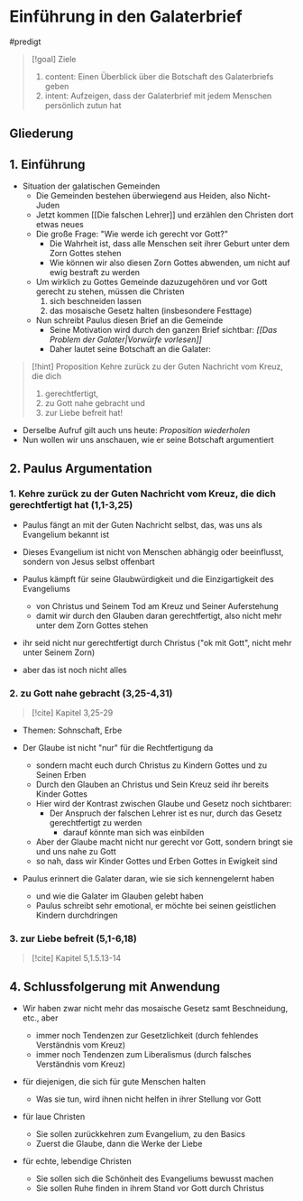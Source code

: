 # Einführung in den Galaterbrief

#predigt

> [!goal] Ziele
> 1. content: Einen Überblick über die Botschaft des Galaterbriefs geben
> 2. intent: Aufzeigen, dass der Galaterbrief mit jedem Menschen persönlich zutun hat

## Gliederung

## 1. Einführung

- Situation der galatischen Gemeinden
	- Die Gemeinden bestehen überwiegend aus Heiden, also Nicht-Juden
	- Jetzt kommen [[Die falschen Lehrer]] und erzählen den Christen dort etwas neues
	- Die große Frage: "Wie werde ich gerecht vor Gott?"
		- Die Wahrheit ist, dass alle Menschen seit ihrer Geburt unter dem Zorn Gottes stehen
		- Wie können wir also diesen Zorn Gottes abwenden, um nicht auf ewig bestraft zu werden
	- Um wirklich zu Gottes Gemeinde dazuzugehören und vor Gott gerecht zu stehen, müssen die Christen
		1.  sich beschneiden lassen
		2. das mosaische Gesetz halten (insbesondere Festtage)
	- Nun schreibt Paulus diesen Brief an die Gemeinde
		- Seine Motivation wird durch den ganzen Brief sichtbar: *[[Das Problem der Galater|Vorwürfe vorlesen]]*
		- Daher lautet seine Botschaft an die Galater:

> [!hint] Proposition
> Kehre zurück zu der Guten Nachricht vom Kreuz, die dich
> 1. gerechtfertigt,
> 2. zu Gott nahe gebracht und 
> 3. zur Liebe befreit hat!

- Derselbe Aufruf gilt auch uns heute: *Proposition wiederholen*
- Nun wollen wir uns anschauen, wie er seine Botschaft argumentiert

## 2. Paulus Argumentation

### 1. Kehre zurück zu der Guten Nachricht vom Kreuz, die dich gerechtfertigt hat (1,1-3,25)

- Paulus fängt an mit der Guten Nachricht selbst, das, was uns als Evangelium bekannt ist
- Dieses Evangelium ist nicht von Menschen abhängig oder beeinflusst, sondern von Jesus selbst offenbart
- Paulus kämpft für seine Glaubwürdigkeit und die Einzigartigkeit des Evangeliums
	- von Christus und Seinem Tod am Kreuz und Seiner Auferstehung
	- damit wir durch den Glauben daran gerechtfertigt, also nicht mehr unter dem Zorn Gottes stehen

- ihr seid nicht nur gerechtfertigt durch Christus ("ok mit Gott", nicht mehr unter Seinem Zorn)
- aber das ist noch nicht alles

### 2. zu Gott nahe gebracht (3,25-4,31)

> [!cite] Kapitel 3,25-29

- Themen: Sohnschaft, Erbe
- Der Glaube ist nicht "nur" für die Rechtfertigung da
	- sondern macht euch durch Christus zu Kindern Gottes und zu Seinen Erben
	- Durch den Glauben an Christus und Sein Kreuz seid ihr bereits Kinder Gottes
	- Hier wird der Kontrast zwischen Glaube und Gesetz noch sichtbarer:
		- Der Anspruch der falschen Lehrer ist es nur, durch das Gesetz gerechtfertigt zu werden
			- darauf könnte man sich was einbilden
	- Aber der Glaube macht nicht nur gerecht vor Gott, sondern bringt sie und uns nahe zu Gott
	- so nah, dass wir Kinder Gottes und Erben Gottes in Ewigkeit sind

- Paulus erinnert die Galater daran, wie sie sich kennengelernt haben
	- und wie die Galater im Glauben gelebt haben
	- Paulus schreibt sehr emotional, er möchte bei seinen geistlichen Kindern durchdringen

### 3. zur Liebe befreit (5,1-6,18)

> [!cite] Kapitel 5,1.5.13-14

## 4. Schlussfolgerung mit Anwendung

- Wir haben zwar nicht mehr das mosaische Gesetz samt Beschneidung, etc., aber
	- immer noch Tendenzen zur Gesetzlichkeit (durch fehlendes Verständnis vom Kreuz)
	- immer noch Tendenzen zum Liberalismus (durch falsches Verständnis vom Kreuz)

- für diejenigen, die sich für gute Menschen halten
	- Was sie tun, wird ihnen nicht helfen in ihrer Stellung vor Gott
- für laue Christen
	- Sie sollen zurückkehren zum Evangelium, zu den Basics
	- Zuerst die Glaube, dann die Werke der Liebe
- für echte, lebendige Christen
	- Sie sollen sich die Schönheit des Evangeliums bewusst machen
	- Sie sollen Ruhe finden in ihrem Stand vor Gott durch Christus